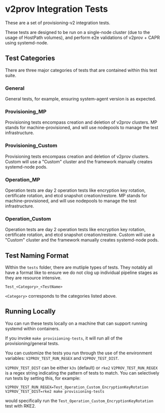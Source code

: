 # v2prov Integration Tests

These are a set of provisioning-v2 integration tests.

These tests are designed to be run on a single-node cluster (due to the usage of HostPath volumes), and perform e2e validations of v2prov + CAPR using systemd-node.

## Test Categories

There are three major categories of tests that are contained within this test suite.

### General

General tests, for example, ensuring system-agent version is as expected.

### Provisioning_MP

Provisioning tests encompass creation and deletion of v2prov clusters. MP stands for machine-provisioned, and will use nodepools to manage the test infrastructure.

### Provisioning_Custom

Provisioning tests encompass creation and deletion of v2prov clusters. Custom will use a "Custom" cluster and the framework manually creates systemd-node pods.

### Operation_MP

Operation tests are day 2 operation tests like encryption key rotation, certificate rotation, and etcd snapshot creation/restore. MP stands for machine-provisioned, and will use nodepools to manage the test infrastructure.

### Operation_Custom

Operation tests are day 2 operation tests like encryption key rotation, certificate rotation, and etcd snapshot creation/restore. Custom will use a "Custom" cluster and the framework manually creates systemd-node pods.

## Test Naming Format

WIthin the `tests` folder, there are mutliple types of tests. They notably all have a format like to ensure we do not clog up individual pipeline stages as they are resource intensive.

`Test_<Category>_<TestName>`

`<Category>` corresponds to the categories listed above.

## Running Locally

You can run these tests locally on a machine that can support running systemd within containers. 

If you invoke `make provisioning-tests`, it will run all of the provisioning/general tests.

You can customize the tests you run through the use of the environment variables: `V2PROV_TEST_RUN_REGEX` and `V2PROV_TEST_DIST`. 

`V2PROV_TEST_DIST` can be either `k3s` (default) or `rke2`
`V2PROV_TEST_RUN_REGEX` is a regex string indicating the pattern of tests to match. You can selectively run tests by setting this, for example:

```
V2PROV_TEST_RUN_REGEX=Test_Operation_Custom_EncryptionKeyRotation V2PROV_TEST_DIST=rke2 make provisioning-tests
```

would specifically run the `Test_Operation_Custom_EncryptionKeyRotation` test with RKE2.